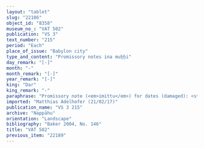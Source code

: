 ```yaml
---
layout: "tablet"
slug: "22186"
object_id: "8358"
museum_no_: "VAT 502"
publication: "VS 3"
text_number: "215"
period: "Each"
place_of_issue: "Babylon city"
type_and_content: "Promissory notes ina muẖẖi"
day_remark: "[-]"
month: "-"
month_remark: "[-]"
year_remark: "[-]"
king: "Dar"
king_remark: "-"
paraphrase: "Promissory note (<em>imittu</em>) for dates (damaged): <strong>B</strong> owes to <strong><sup>f</sup>A</strong> [x kor] of dates, i[mpost (<em>imittu</em>) on her field in Kā]r-Ta&scaron;mē[tu]. He is to pay it all in Arahsamnu (VIII) in the storehouse (<em>haṣāru</em>) in the <em>ma&scaron;īhu</em>-measure of 1 PI, together with 5 loads of palm-frond ribs (<em>huṣābu</em>), 10 palm-leaf baskets (<em>tuhallu</em>), 10 date baskets (<em>gip&ucirc;</em>) and 1 container of pressed dates (<em>darīku</em>). A clause excluding an earlier promissory note (<em>uˀiltu</em>) against <strong>B</strong> follows. 2 witnesses and the scribe whose name is not legible.<br /> &nbsp;<br /> <strong><sup>f</sup></strong><strong>A</strong> = <sup>f</sup>Ina-Esagil-ram&acirc;t/Balāṭu//Egibi; <strong>B </strong>= Iddin-Nab&ucirc;/Zababa-iddin//Arad-Nergal<br /> &nbsp;"
imported: "Matthias Adelhofer (21/02/17)"
publication_name: "VS 3 215"
archive: "Nappāhu"
orientation: "Landscape"
bibliography: "Baker 2004, No. 146"
title: "VAT 502"
previous_item: "22189"
---
```

